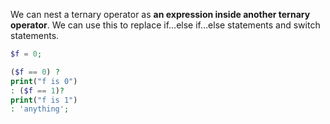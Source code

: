 We can nest a ternary operator as **an expression inside another ternary operator**. We can use this to replace if…else if…else statements and switch statements.
```php
$f = 0;

($f == 0) ?
print("f is 0")
: ($f == 1)?
print("f is 1")
: 'anything';
```